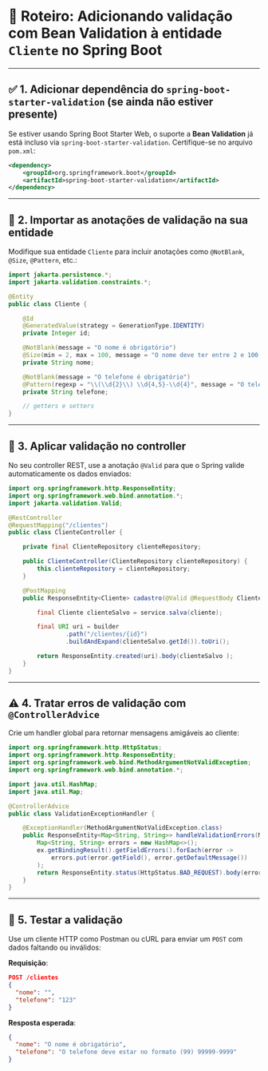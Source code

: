 
# 🧭 Roteiro: Adicionando validação com Bean Validation à entidade `Cliente` no Spring Boot

---

## ✅ 1. Adicionar dependência do `spring-boot-starter-validation` (se ainda não estiver presente)

Se estiver usando Spring Boot Starter Web, 
o suporte a **Bean Validation** já está incluso via 
`spring-boot-starter-validation`. 
Certifique-se no arquivo `pom.xml`:

```xml
<dependency>
    <groupId>org.springframework.boot</groupId>
    <artifactId>spring-boot-starter-validation</artifactId>
</dependency>
```

---

## 🧩 2. Importar as anotações de validação na sua entidade

Modifique sua entidade `Cliente` para incluir anotações como `@NotBlank`, `@Size`, `@Pattern`, etc.:

```java
import jakarta.persistence.*;
import jakarta.validation.constraints.*;

@Entity
public class Cliente {

    @Id
    @GeneratedValue(strategy = GenerationType.IDENTITY)
    private Integer id;

    @NotBlank(message = "O nome é obrigatório")
    @Size(min = 2, max = 100, message = "O nome deve ter entre 2 e 100 caracteres")
    private String nome;

    @NotBlank(message = "O telefone é obrigatório")
    @Pattern(regexp = "\\(\\d{2}\\) \\d{4,5}-\\d{4}", message = "O telefone deve estar no formato (99) 99999-9999")
    private String telefone;

    // getters e setters
}
```

---

## 🧾 3. Aplicar validação no controller

No seu controller REST, use a anotação `@Valid` para que o Spring valide automaticamente os dados enviados:

```java
import org.springframework.http.ResponseEntity;
import org.springframework.web.bind.annotation.*;
import jakarta.validation.Valid;

@RestController
@RequestMapping("/clientes")
public class ClienteController {

    private final ClienteRepository clienteRepository;

    public ClienteController(ClienteRepository clienteRepository) {
        this.clienteRepository = clienteRepository;
    }

    @PostMapping
    public ResponseEntity<Cliente> cadastro(@Valid @RequestBody Cliente cliente, UriComponentsBuilder builder ) {

        final Cliente clienteSalvo = service.salva(cliente);

        final URI uri = builder
                .path("/clientes/{id}")
                .buildAndExpand(clienteSalvo.getId()).toUri();

        return ResponseEntity.created(uri).body(clienteSalvo );
    }
}
```

---

## ⚠️ 4. Tratar erros de validação com `@ControllerAdvice`

Crie um handler global para retornar mensagens amigáveis ao cliente:

```java
import org.springframework.http.HttpStatus;
import org.springframework.http.ResponseEntity;
import org.springframework.web.bind.MethodArgumentNotValidException;
import org.springframework.web.bind.annotation.*;

import java.util.HashMap;
import java.util.Map;

@ControllerAdvice
public class ValidationExceptionHandler {

    @ExceptionHandler(MethodArgumentNotValidException.class)
    public ResponseEntity<Map<String, String>> handleValidationErrors(MethodArgumentNotValidException ex) {
        Map<String, String> errors = new HashMap<>();
        ex.getBindingResult().getFieldErrors().forEach(error ->
            errors.put(error.getField(), error.getDefaultMessage())
        );
        return ResponseEntity.status(HttpStatus.BAD_REQUEST).body(errors);
    }
}
```

---

## 🧪 5. Testar a validação

Use um cliente HTTP como Postman ou cURL para enviar um `POST` com dados faltando ou inválidos:

**Requisição**:

```json
POST /clientes
{
  "nome": "",
  "telefone": "123"
}
```

**Resposta esperada**:

```json
{
  "nome": "O nome é obrigatório",
  "telefone": "O telefone deve estar no formato (99) 99999-9999"
}
```
